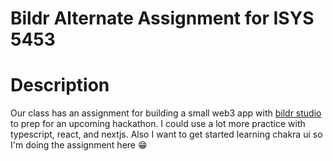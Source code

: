 # Bildr Alternate Assignment for ISYS 5453

# Description
Our class has an assignment for building a small web3 app with [bildr studio](https://bildr.com) to prep for an upcoming hackathon. I could use a lot more practice with typescript, react, and nextjs. Also I want to get started learning chakra ui so I'm doing the assignment here :grin:

